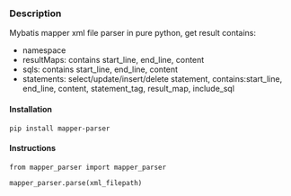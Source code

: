 
### Description
Mybatis mapper xml file parser in pure python, get result contains:

- namespace
- resultMaps: contains start_line, end_line, content
- sqls: contains start_line, end_line, content
- statements: select/update/insert/delete statement, contains:start_line, end_line, content, statement_tag, result_map, include_sql

#### Installation
```
pip install mapper-parser
```

#### Instructions
```
from mapper_parser import mapper_parser

mapper_parser.parse(xml_filepath)
```


